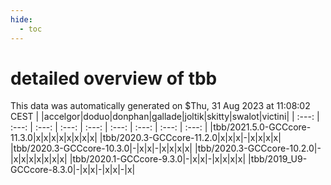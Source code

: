 ```yaml
---
hide:
  - toc
---
```


detailed overview of tbb
========================


This data was automatically generated on $Thu, 31 Aug 2023 at 11:08:02 CEST
| |accelgor|doduo|donphan|gallade|joltik|skitty|swalot|victini|
| :---: | :---: | :---: | :---: | :---: | :---: | :---: | :---: | :---: |
|tbb/2021.5.0-GCCcore-11.3.0|x|x|x|x|x|x|x|x|
|tbb/2020.3-GCCcore-11.2.0|x|x|x|-|x|x|x|x|
|tbb/2020.3-GCCcore-10.3.0|-|x|x|-|x|x|x|x|
|tbb/2020.3-GCCcore-10.2.0|-|x|x|x|x|x|x|x|
|tbb/2020.1-GCCcore-9.3.0|-|x|x|-|x|x|x|x|
|tbb/2019_U9-GCCcore-8.3.0|-|x|x|-|x|x|-|x|
